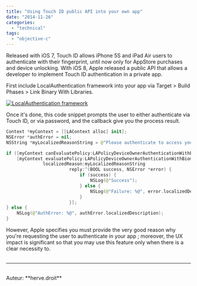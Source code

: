 ```yaml
---
title: "Using Touch ID public API into your own app"
date: "2014-11-26"
categories: 
  - "technical"
tags: 
  - "objective-c"
---
```


Released with iOS 7, Touch ID allows iPhone 5S and iPad Air users to authenticate with their fingerprint, until now only for AppStore purchases and device unlocking. With iOS 8, Apple released a public API that allows a developer to implement Touch ID authentication in a private app.

First include LocalAuthentication framework into your app via Target > Build Phases > Link Binary With Libraries.

[![LocalAuthentication framework](/assets/images/Screen-Shot-2014-06-03-at-11.43.46.png)](http://nscurious.com/wp-content/uploads/2014/06/Screen-Shot-2014-06-03-at-11.43.46.png)

Once it's done, this code snippet prompts the user to either authenticate via Touch ID, or via password, and the callback give you the process result.

```swift
Context *myContext = [[LAContext alloc] init];
NSError *authError = nil;
NSString *myLocalizedReasonString = @"Please authenticate to access your private photos"; //Provide the reason why you're requesting Touch ID authentication

if ([myContext canEvaluatePolicy:LAPolicyDeviceOwnerAuthenticationWithBiometrics error:&authError]) {
    [myContext evaluatePolicy:LAPolicyDeviceOwnerAuthenticationWithBiometrics
              localizedReason:myLocalizedReasonString
                        reply:^(BOOL success, NSError *error) {
                            if (success) {
                                NSLog(@"Success");
                            } else {
                                NSLog(@"Failure: %@", error.localizedDescription);
                            }
                        }];
} else {
    NSLog(@"AuthError: %@", authError.localizedDescription);
}
```

However, Apple specifies you must provide the very good reason why you're requesting the user to authenticate in your app ; moreover, the UX impact is significant so that you may use this feature only when there is a clear necessity to.
<br>
<br>

---------------------------------------
<br>
Auteur: **herve.droit**
